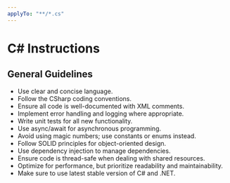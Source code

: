 ```yaml
---
applyTo: "**/*.cs"
---
```


# C# Instructions

## General Guidelines

- Use clear and concise language.
- Follow the CSharp coding conventions.
- Ensure all code is well-documented with XML comments.
- Implement error handling and logging where appropriate.
- Write unit tests for all new functionality.
- Use async/await for asynchronous programming.
- Avoid using magic numbers; use constants or enums instead.
- Follow SOLID principles for object-oriented design.
- Use dependency injection to manage dependencies.
- Ensure code is thread-safe when dealing with shared resources.
- Optimize for performance, but prioritize readability and maintainability.
- Make sure to use latest stable version of C# and .NET.
